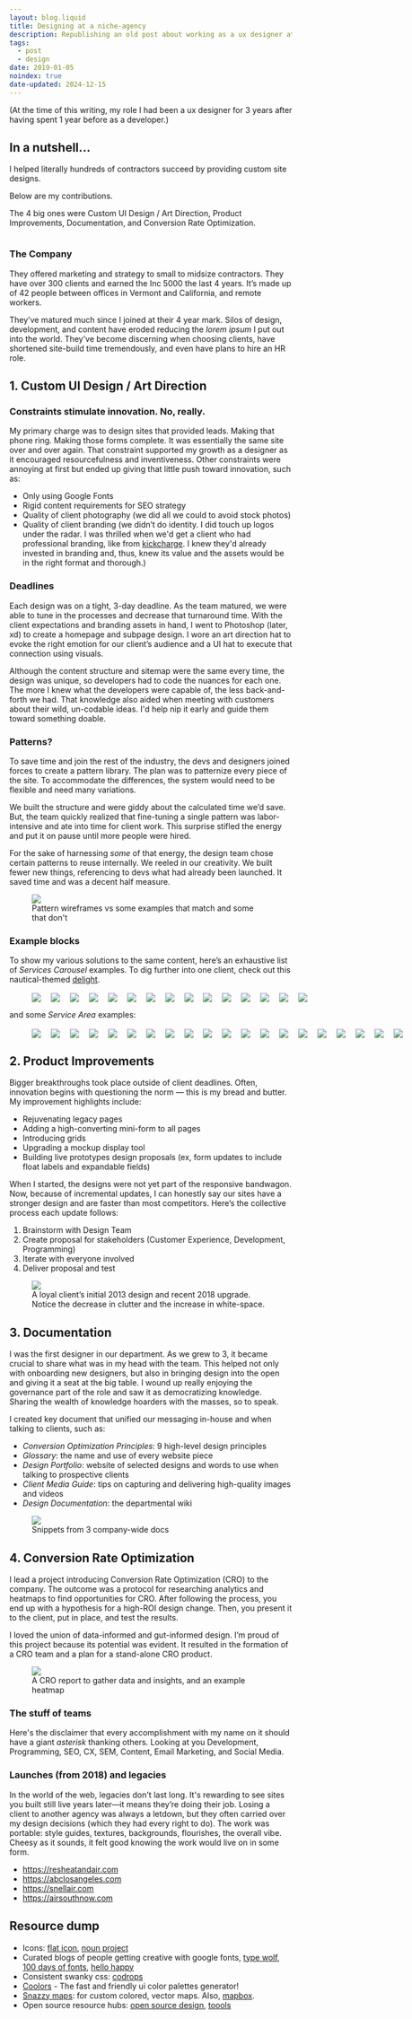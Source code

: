 ```yaml
---
layout: blog.liquid
title: Designing at a niche-agency
description: Republishing an old post about working as a ux designer at a small burlington agency
tags:
  - post
  - design
date: 2019-01-05
noindex: true
date-updated: 2024-12-15
---
```






<section>
    <div class="content-inner">

(At the time of this writing, my role I had been a ux designer for 3 years after having spent 1 year before as a developer.)
  		
<h2>In a nutshell...</h2>

I helped literally hundreds of contractors succeed by providing custom site designs. 

Below are my contributions.

The 4 big ones were Custom UI Design / Art Direction, Product Improvements, Documentation, and Conversion Rate Optimization.


<div class="image-grid bleed">
	<figure>
		<picture>
			<img src="img/ims-hero-2.jpg" alt="">
		</picture>
	</figure>
</div>

<h3>The Company</h3>
<p>They offered marketing and strategy to small to midsize 
contractors. They have over 300 clients and earned the Inc 5000 the last
 4 years. It’s made up of 42 people between offices in Vermont and 
California, and remote workers.</p>
<p>They’ve matured much since I joined at their 4 year mark. Silos of design, development, and content have eroded reducing the <em>lorem ipsum</em>
 I put out into the world. They’ve become discerning when choosing 
clients, have shortened site-build time tremendously, and even have 
plans to hire an HR role.</p>
<h2>1. Custom UI Design / Art Direction</h2>
<h3>Constraints stimulate innovation. No, really.</h3>
<p>My primary charge was to design sites that provided leads. Making that phone ring. Making those forms complete. It was essentially the same site over and over again. That 
constraint supported my growth as a designer as it encouraged 
resourcefulness and inventiveness. Other constraints were annoying at 
first but ended up giving that little push toward innovation, such as:</p>
<ul>
<li>Only using Google Fonts</li>
<li>Rigid content requirements for SEO strategy</li>
<li>Quality of client photography (we did all we could to avoid stock photos)</li>
<li>Quality of client branding (we didn’t do identity. I did touch up logos under the radar. I was thrilled when we'd get a client who had professional branding, like from <a href="https://www.kickcharge.com/portfolio/?_sft_category=logo-branding">kickcharge</a>. I knew they'd already invested in branding and, thus, knew its value and the assets would be in the right format and thorough.)</li>
</ul>


<h3>Deadlines</h3>

Each design was on a tight, 3-day deadline. As the team matured, we were able to tune in the processes and decrease that turnaround time. With the client expectations and branding assets in hand, I went to Photoshop (later, xd) to create a homepage and subpage design. I wore an art direction hat to evoke the right emotion for our client’s audience and a UI hat to execute that connection using visuals. 

Although the content structure and sitemap were the same every time, the design was unique, so developers had to code the nuances for each one. The more I knew what the developers were capable of, the less back-and-forth we had. That knowledge also aided when meeting with customers about their wild, un-codable ideas. I'd help nip it early and guide them toward something doable.

<h3>Patterns?</h3>

<p>To save time and join the rest of the industry, the devs and designers joined forces to create a pattern 
library. The plan was to patternize every piece of the site. To accommodate the differences, the system would need to be flexible and need many variations.

We built the structure and were giddy about the calculated time we’d save. But, the team quickly realized that fine-tuning a single pattern was labor-intensive and ate into time for client work. This surprise stifled the energy and put it on pause until more people were hired.</p>
<p>For the sake of harnessing <em>some</em> of that energy, the design 
team chose certain patterns to reuse internally. We reeled in our creativity. We built fewer new things, referencing to devs what had already been launched. It saved time and was a decent half measure.
<figure>
<picture>
<img src="img/patterns.png">
	<figcaption>Pattern wireframes vs some examples that match and some that don't</figcaption>
</picture>
</figure>

<h3>Example blocks</h3>
<p>To show my various solutions to the same content, here’s an exhaustive list of <em>Services Carousel </em>examples. To dig further into one client, check out this nautical-themed <a href="/work/project/nautical-hvac/">delight</a>.


<figure>
<div class="scrolling-wrapper">
<div><img src="img/service-carousel-1.png"></div>
<div><img src="img/service-carousel-2.png"></div>
<div><img src="img/service-carousel-3.png"></div>
<div><img src="img/service-carousel-4.png"></div>
<div><img src="img/service-carousel-5.png"></div>
<div><img src="img/service-carousel-6.png"></div>
<div><img src="img/service-carousel-7.png"></div>
<div><img src="img/service-carousel-8.png"></div>
<div><img src="img/service-carousel-9.png"></div>
<div><img src="img/service-carousel-10.png"></div>
<div><img src="img/service-carousel-11.png"></div>
<div><img src="img/service-carousel-12.png"></div>
<div><img src="img/service-carousel-13.png"></div>
<div><img src="img/service-carousel-14.png"></div>
<div><img src="img/service-carousel-15.png"></div>
</div>
</figure>

<p>and some <em>Service Area</em> examples:</p>
<figure>
<div class="scrolling-wrapper service-areas">
<div><img src="img/service-area-21.png"></div>
<div><img src="img/service-area-1.png"></div>
<div><img src="img/service-area-2.png"></div>
<div><img src="img/service-area-3.png"></div>
<div><img src="img/service-area-4.png"></div>
<div><img src="img/service-area-5.png"></div>
<div><img src="img/service-area-6.png"></div>
<div><img src="img/service-area-7.png"></div>
<div><img src="img/service-area-8.png"></div>
<div><img src="img/service-area-9.png"></div>
<div><img src="img/service-area-10.png"></div>
<div><img src="img/service-area-11.png"></div>
<div><img src="img/service-area-12.png"></div>
<div><img src="img/service-area-13.png"></div>
<div><img src="img/service-area-14.png"></div>
<div><img src="img/service-area-15.png"></div>
<div><img src="img/service-area-16.png"></div>
<div><img src="img/service-area-17.png"></div>
<div><img src="img/service-area-18.png"></div>
<div><img src="img/service-area-19.png"></div>
<div><img src="img/service-area-20.png"></div>
<div><img src="img/service-area-22.png"></div>
<div><img src="img/service-area-23.png"></div>
<div><img src="img/service-area-24.png"></div>
<div><img src="img/service-area-25.png"></div>
<div><img src="img/service-area-26.png"></div>
<div><img src="img/service-area-27.png"></div>
</div>
</figure>

<h2 id="product-improvements">2. Product Improvements</h2>
<p>Bigger breakthroughs took place outside of client deadlines. Often, 
innovation begins with questioning the norm — this is my bread and butter. My improvement highlights include:

- Rejuvenating legacy pages
- Adding a high-converting mini-form to all pages
- Introducing grids
- Upgrading a mockup display tool
- Building live prototypes design proposals (ex, form updates to include float labels and expandable fields)

<p>When I started, the designs were not yet part of the responsive 
bandwagon. Now, because of incremental updates, I can honestly say 
our sites have a stronger design and are faster than most competitors. Here’s 
the collective process each update follows:</p>
<ol>
<li>Brainstorm with Design Team</li>
<li>Create proposal for stakeholders (Customer Experience, Development, Programming)</li>
<li>Iterate with everyone involved</li>
<li>Deliver proposal and test</li>
</ol>


<figure>
<picture>
<img src="img/before-after-1.png">
<figcaption>A loyal client’s initial 2013 design and recent 2018 upgrade. Notice the decrease in clutter and the increase in white-space.</figcaption>
</picture>
</figure>



<h2 id="documentation">3. Documentation</h2>
<p>I was the first designer in our department. As we grew to 3, it 
became crucial to share what was in my head with the team. This helped 
not only with onboarding new designers, but also in bringing design into the 
open and giving it a seat at the big table. I wound up really enjoying the governance part of the role and saw it as democratizing knowledge. Sharing the wealth of knowledge hoarders with the masses, so to speak.</p>
<p>I created key document that unified our messaging in-house and when talking to clients, such as:</p>
<ul>
<li><em>Conversion Optimization Principles</em>: 9 high-level design principles</li>
<li><em>Glossary</em>: the name and use of every website piece</li>
<li><em>Design Portfolio</em>: website of selected designs and words to use when talking to prospective clients</li>
<li><em>Client Media Guide</em>: tips on capturing and delivering high-quality images and videos</li>
<li><em>Design Documentation</em>: the departmental wiki</li>
</ul>


<figure>
<picture>
<img  src="img/documentation.png" >
<figcaption>Snippets from 3 company-wide docs</figcaption>
</picture>
</figure>


<h2 id="cro">4. Conversion Rate Optimization</h2>
<p>I lead a project introducing Conversion Rate Optimization (CRO) to 
the company. The outcome was a protocol for researching analytics 
and heatmaps to find opportunities for CRO. After following the process, you end up with a 
hypothesis for a high-ROI design change. Then, you present it to the 
client, put in place, and test the results.</p>
<p>I loved the union of data-informed and gut-informed design. I’m proud
 of this project because its potential was evident. It resulted in the 
formation of a CRO team and a plan for a stand-alone CRO product.</p>


<figure>
<picture>
<img  src="img/cro.png" >
<figcaption>A CRO report to gather data and insights, and an example heatmap</figcaption>
</picture>
</figure>

<h3>The stuff of teams</h3>
<p>Here's the disclaimer that every accomplishment with my name on it should have a giant <em>asterisk</em>
 thanking others. Looking at you 
Development, Programming, SEO, CX, SEM, Content, Email Marketing, and 
Social Media.</p>

<h3>Launches (from 2018) and legacies</h3>

In the world of the web, legacies don't last long. It's rewarding to see sites you built still live years later—it means they’re doing their job. Losing a client to another agency was always a letdown, but they often carried over my design decisions (which they had every right to do). The work was portable: style guides, textures, backgrounds, flourishes, the overall vibe. Cheesy as it sounds, it felt good knowing the work would live on in some form.

<ul>
<li><a href="https://www.resheatandair.com/">https://resheatandair.com</a></li>
<li><a href="https://abclosangeles.com/">https://abclosangeles.com</a></li>
<li><a href="https://snellair.com/">https://snellair.com</a></li>
<li><a href="https://airsouthnow.com/">https://airsouthnow.com</a></li>
</ul>

## Resource dump

- Icons: <a href="https://www.flaticon.com">flat icon</a>, <a href="https://thenounproject.com/">noun project</a>
- Curated blogs of people getting creative with google fonts, <a href="https://www.typewolf.com/google-fonts">type wolf</a>, <a href="http://100daysoffonts.com/">100 days of fonts</a>, <a href="https://hellohappy.org/beautiful-web-type/">hello happy</a>
- Consistent swanky css: <a href="https://tympanus.net/codrops/css_reference/">codrops</a> 
- <a href="https://coolors.co">Coolors</a> - The fast and friendly ui color palettes generator!
- <a href="https://snazzymaps.com/">Snazzy maps</a>: for custom colored, vector maps. Also, <a href="https://www.mapbox.com/mapbox-studio">mapbox</a>.
- Open source resource hubs: <a href="https://opensourcedesign.net/resources/">open source design</a>, <a href="https://www.toools.design/free-open-source-icon-libraries">toools</a>

</section>

<style>

/*  horizontal scrollbar, by https://codepen.io/colinlord/pen/oZNoOO  */
.scrolling-wrapper {
	overflow-x: scroll;
	overflow-y: hidden;
	white-space: nowrap;
	width: 70vw;
}
	.scrolling-wrapper div {
		display: inline-block;
		vertical-align: middle;
    	/* max-width: 900px; */
		margin-right: 1em;
	}

@media screen and (max-width: 800px) {
	.scrolling-wrapper {
		width: 100%;
	}
}
</style>

